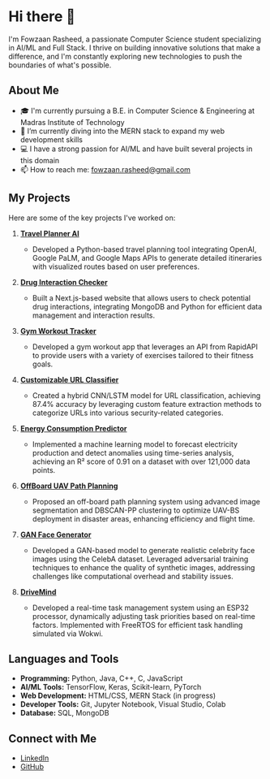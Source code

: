 # Hi there 👋

I'm Fowzaan Rasheed, a passionate Computer Science student specializing in AI/ML and Full Stack. I thrive on building innovative solutions that make a difference, and I'm constantly exploring new technologies to push the boundaries of what's possible.

## About Me

- 🎓 I'm currently pursuing a B.E. in Computer Science & Engineering at Madras Institute of Technology
- 🌱 I’m currently diving into the MERN stack to expand my web development skills
- 💻 I have a strong passion for AI/ML and have built several projects in this domain
- 📫 How to reach me: [fowzaan.rasheed@gmail.com](mailto:fowzaan.rasheed@gmail.com)

## My Projects

Here are some of the key projects I've worked on:

1. **[Travel Planner AI](https://github.com/gitzaan/AI-Travel-Itenary-Creator)**  
    - Developed a Python-based travel planning tool integrating OpenAI, Google PaLM, and Google Maps APIs to generate detailed itineraries with visualized routes based on user preferences.

2. **[Drug Interaction Checker](https://github.com/gitzaan/Drug-Interaction-Checking-Website)**  
    - Built a Next.js-based website that allows users to check potential drug interactions, integrating MongoDB and Python for efficient data management and interaction results.

3. **[Gym Workout Tracker](https://github.com/gitzaan/Measure-Energy-Consumption-)**  
    - Developed a gym workout app that leverages an API from RapidAPI to provide users with a variety of exercises tailored to their fitness goals.

4. **[Customizable URL Classifier](https://github.com/gitzaan/Transfer-Learning-for-Customizable-Web-Filtering)**  
    - Created a hybrid CNN/LSTM model for URL classification, achieving 87.4% accuracy by leveraging custom feature extraction methods to categorize URLs into various security-related categories.

5. **[Energy Consumption Predictor](https://github.com/gitzaan/Measure-Energy-Consumption-)**   
    - Implemented a machine learning model to forecast electricity production and detect anomalies using time-series analysis, achieving an R² score of 0.91 on a dataset with over 121,000 data points.

6. **[OffBoard UAV Path Planning](https://github.com/gitzaan/UAVPath)**   
    -  Proposed an off-board path planning system using advanced image segmentation and DBSCAN-PP clustering to optimize UAV-BS deployment in disaster areas, enhancing efficiency and flight time.

7. **[GAN Face Generator](https://github.com/gitzaan/NM_GAN_FaceGeneration)**   
    - Developed a GAN-based model to generate realistic celebrity face images using the CelebA dataset. Leveraged adversarial training techniques to enhance the quality of synthetic images, addressing challenges like computational overhead and stability issues.

8. **[DriveMind](https://github.com/Pronoy513/DynamicTaskPriority)**   
   -  Developed a real-time task management system using an ESP32 processor, dynamically adjusting task priorities based on real-time factors. Implemented with FreeRTOS for efficient task handling simulated via Wokwi.


## Languages and Tools

- **Programming:** Python, Java, C++, C, JavaScript
- **AI/ML Tools:** TensorFlow, Keras, Scikit-learn, PyTorch
- **Web Development:** HTML/CSS, MERN Stack (in progress)
- **Developer Tools:** Git, Jupyter Notebook, Visual Studio, Colab
- **Database:** SQL, MongoDB

## Connect with Me

- [LinkedIn](https://www.linkedin.com/in/fowzaan-rasheed-6ba094293)
- [GitHub](https://github.com/gitzaan)
